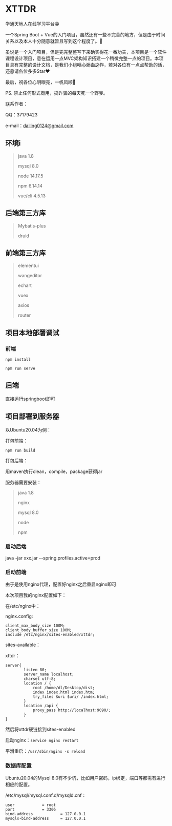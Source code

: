 # XTTDR
学通天地人在线学习平台😁

一个Spring Boot  + Vue的入门项目，虽然还有一些不完善的地方，但是由于时间关系以及本人十分随意就暂且写到这个程度了。🙉

虽说是一个入门项目，但是完完整整写下来确实得花一番功夫，本项目是一个软件课程设计项目，意在运用一点MVC架构知识搭建一个稍微完整一点的项目。本项目具有完整的设计文档，是我们小组~~呕心沥血之作~~，若对各位有一点点帮助的话，还恳请各位多多Star❤

最后，祝各位心明眼亮，一帆风顺🎉

PS. 禁止任何形式商用，搞诈骗的每天死一个野爹。

联系作者：

QQ：37179423

e-mail：dailing0124@gmail.com

## 环境i

> java 1.8
>
> mysql 8.0
>
> node 14.17.5
>
> npm 6.14.14
>
> vue/cli 4.5.13
>

## 后端第三方库

> Mybatis-plus
>
> druid

## 前端第三方库

> elementui
>
> wangeditor
>
> echart
>
> vuex
>
> axios
>
> router

## 项目本地部署调试

### 前端

`npm install`

`npm run serve`

## 后端

直接运行springboot即可

## 项目部署到服务器

以Ubuntu20.04为例：

打包前端：

`npm run build`

打包后端：

用maven执行clean，compile，package获得jar

服务器需要安装：

> java 1.8
>
> nginx
>
> mysql 8.0
>
> node
>
> npm

### 启动后端

java -jar xxx.jar --spring.profiles.active=prod

### 启动前端

由于是使用nginx代理，配置好nginx之后重启nginx即可

本次项目我的nginx配置如下：

在/etc/nginx中：

nginx.config:

    client_max_body_size 100M;
    client_body_buffer_size 100M;
    include /etc/nginx/sites-enabled/xttdr;

sites-available：

xttdr：

```
server{
        listen 80;
        server_name localhost;
        charset utf-8;
        location / {
        	root /home/dl/Desktop/dist;
        	index index.html index.htm;
        	try_files $uri $uri/ /index.html;
		}
        location /api {
        	proxy_pass http://localhost:9090/;
		}	
}

```

然后将xttdr硬链接到sites-enabled

启动nginx：`service nginx restart`

平滑重启：`/usr/sbin/nginx -s reload`

### 数据库配置

Ubuntu20.04的Mysql 8.0有不少坑，比如用户密码，ip绑定，端口等都需有进行相应的配置。

/etc/mysql/mysql.conf.d/mysqld.cnf：

```
user            = root
port            = 3306
bind-address            = 127.0.0.1
mysqlx-bind-address     = 127.0.0.1
```

